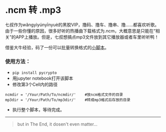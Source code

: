 # .ncm 转 .mp3

七叔作为wǎngyìyúnyīnyuè的黑胶VIP，撸码、撸车、撸串、撸……都喜欢听歌。由于一些你懂的原因，很多好听的热播曲下载格式为.ncm，大概意思是只能在“相关”的APP上播放。但是，七叔想搞点mp3文件放到其它播放器或者车里听听鸭！
    
借鉴大牛经验，码了一份可以批量转换格式的[小脚本](https://github.com/MarsBase7/ncm2mp3/blob/master/ncm2mp3.ipynb)。

### 使用方法：
* `pip install pycrypto`
* 用jupyter notebook打开该脚本
* 修改第3个Cell内的路径
```
ncmdir = '/Your/Path/To/ncmdir/'    #放ncm格式文件的目录
mp3dir = '/Your/Path/To/mp3dir/'    #转成mp3格式后存放的目录
```
* 执行整个脚本，等待完成。    
    
    
---
> but in The End, it dosen't even matter...
